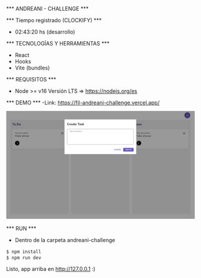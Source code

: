 *** ANDREANI - CHALLENGE ***

*** Tiempo registrado (CLOCKIFY) ***
- 02:43:20 hs (desarrollo)

*** TECNOLOGÍAS Y HERRAMIENTAS ***
- React
- Hooks
- Vite (bundles)

*** REQUISITOS ***
- Node >= v16 Versión LTS => https://nodejs.org/es

*** DEMO ***
-Link: https://fil-andreani-challenge.vercel.app/

![Demo image](https://github.com/FredonRa/andreani-challenge/blob/master/screenshots/demo.png)

*** RUN ***
- Dentro de la carpeta andreani-challenge

```console
$ npm install
$ npm run dev
```

Listo, app arriba en http://127.0.0.1 :)